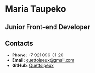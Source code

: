 # **Maria Taupeko**

## Junior Front-end Developer

## **Contacts**
* **Phone:** +7 921 096-31-20
* **Email:** quettoipeux@gmail.com
* **GitHub:** [Quettoipeux](https://github.com/Quettoipeux)
